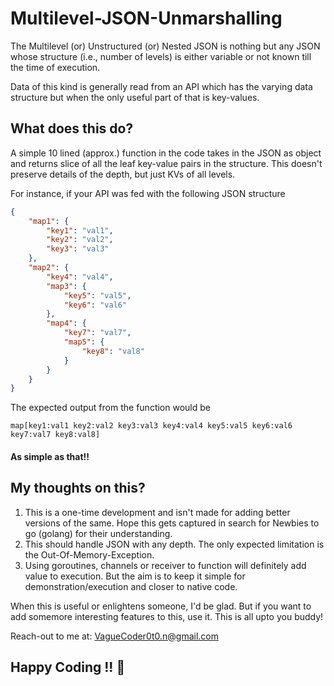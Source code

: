 # Multilevel-JSON-Unmarshalling
The Multilevel (or) Unstructured (or) Nested JSON is nothing but any JSON whose structure (i.e., number of levels) is either variable or not known till the time of execution.

Data of this kind is generally read from an API which has the varying data structure but when the only useful part of that is key-values.

## What does this do?
A simple 10 lined (approx.) function in the code takes in the JSON as object and returns slice of all the leaf key-value pairs in the structure. This doesn't preserve details of the depth, but just KVs of all levels.

For instance, if your API was fed with the following JSON structure
```json
{
	"map1": {
		"key1": "val1",
		"key2": "val2",
		"key3": "val3"
	},
	"map2": {
		"key4": "val4",
		"map3": {
			"key5": "val5",
			"key6": "val6"
		},
		"map4": {
			"key7": "val7",
			"map5": {
				"key8": "val8"
			}
		}
	}
}
```

The expected output from the function would be
```
map[key1:val1 key2:val2 key3:val3 key4:val4 key5:val5 key6:val6 key7:val7 key8:val8]
```

#### As simple as that!!

## My thoughts on this?
1. This is a one-time development and isn't made for adding better versions of the same. Hope this gets captured in search for Newbies to go (golang) for their understanding.
1. This should handle JSON with any depth. The only expected limitation is the Out-Of-Memory-Exception.
1. Using goroutines, channels or receiver to function will definitely add value to execution. But the aim is to keep it simple for demonstration/execution and closer to native code.

When this is useful or enlightens someone, I'd be glad. But if you want to add somemore interesting features to this, use it. This is all upto you buddy!

Reach-out to me at: VagueCoder0t0.n@gmail.com

## Happy Coding !! :metal: